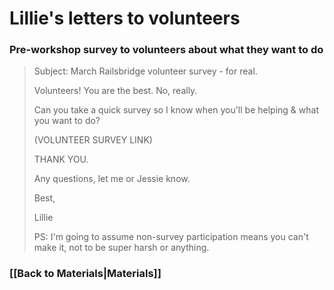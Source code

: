 # Lillie's letters to volunteers

### Pre-workshop survey to volunteers about what they want to do

> Subject: March Railsbridge volunteer survey - for real.
>
> Volunteers! You are the best. No, really.
> 
> Can you take a quick survey so I know when you'll be helping & what you want to do? 
> 
> (VOLUNTEER SURVEY LINK)
> 
> THANK YOU.
> 
> Any questions, let me or Jessie know. 
> 
> Best,
> 
> Lillie 
> 
> PS: I'm going to assume non-survey participation means you can't make it, not to be super harsh or anything. 

### [[Back to Materials|Materials]]